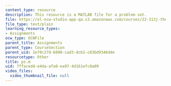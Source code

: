 ```yaml
---
content_type: resource
description: This resource is a MATLAB file for a problem set.
file: https://ol-ocw-studio-app-qa.s3.amazonaws.com/courses/22-313j-thermal-hydraulics-in-power-technology-spring-2007/7ffacedde4daafa8ea974d161efc0a89_ps.m
file_type: text/plain
learning_resource_types:
- Assignments
ocw_type: OCWFile
parent_title: Assignments
parent_type: CourseSection
parent_uid: 2e70c27d-6890-cad3-dcb1-c63bd9346dde
resourcetype: Other
title: ps.m
uid: 7ffacedd-e4da-afa8-ea97-4d161efc0a89
video_files:
  video_thumbnail_file: null
---
```

